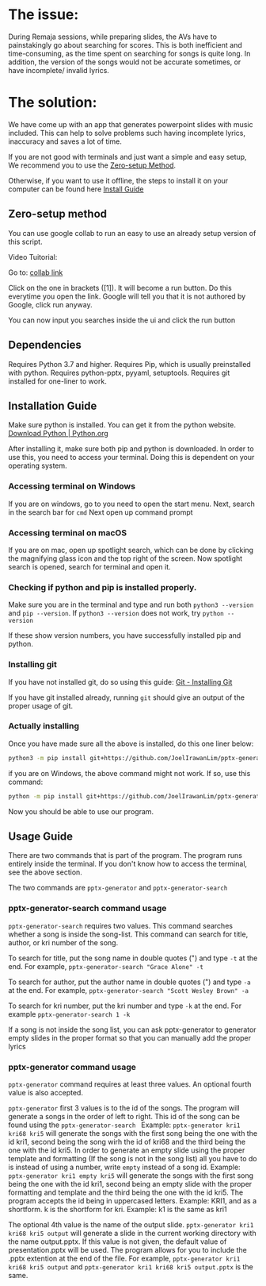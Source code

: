 # The issue:
During Remaja sessions, while preparing slides, the AVs have to painstakingly go about searching for scores. This is both inefficient and time-consuming, as the time spent on searching for songs is quite long. In addition, the version of the songs would not be accurate sometimes, or have incomplete/ invalid lyrics. 
# The solution:
We have come up with an app that generates powerpoint slides with music included. This can help to solve problems such having incomplete lyrics, inaccuracy and saves a lot of time.

If you are not good with terminals and just want a simple and easy setup, We recommend you to use the [Zero-setup Method](https://github.com/JoelIrawanLim/pptx-generator?tab=readme-ov-file#zero-setup-method). 

Otherwise, if you want to use it offline, the steps to install it on your computer can be found here [Install Guide](https://github.com/JoelIrawanLim/pptx-generator?tab=readme-ov-file#dependencies)

## Zero-setup method
You can use google collab to run an easy to use an already setup version of this script. 

Video Tuitorial: 

Go to: [collab link](https://colab.research.google.com/drive/1lYKa7aeWkkQcBxrcUAk-ytR3sFIZ-Xew?usp=sharing)

Click on the one in brackets ([1]). It will become a run button. Do this everytime you open the link. 
Google will tell you that it is not authored by Google, click run anyway. 

You can now input you searches inside the ui and click the run button

## Dependencies
Requires Python 3.7 and higher.
Requires Pip, which is usually preinstalled with python.
Requires python-pptx, pyyaml, setuptools.
Requires git installed for one-liner to work. 

## Installation Guide
Make sure python is installed. You can get it from the python website. [Download Python | Python.org](https://www.python.org/downloads/)

After installing it, make sure both pip and python is downloaded. 
In order to use this, you need to access your terminal. 
Doing this is dependent on your operating system. 
### Accessing terminal on Windows
If you are on windows, go to you need to open the start menu. 
Next, search in the search bar for `cmd`
Next open up command prompt
### Accessing terminal on macOS
If you are on mac, open up spotlight search, which can be done by clicking the magnifying glass icon and the top right of the screen. 
Now spotlight search is opened, search for terminal and open it. 
### Checking if python and pip is installed properly. 
Make sure you are in the terminal and type and run both `python3 --version` and `pip --version`. If `python3 --version` does not work, try `python --version`

If these show version numbers, you have successfully installed pip and python. 

### Installing git
If you have not installed git, do so using this guide: [Git - Installing Git](https://git-scm.com/book/en/v2/Getting-Started-Installing-Git)

If you have git installed already, running `git` should give an output of the proper usage of git. 

### Actually installing
Once you have made sure all the above is installed, do this one liner below:
```bash 
python3 -m pip install git+https://github.com/JoelIrawanLim/pptx-generator.git
```
if you are on Windows, the above command might not work. If so, use this command:
```bash
python -m pip install git+https://github.com/JoelIrawanLim/pptx-generator.git
```
 
Now you should be able to use our program.

## Usage Guide
There are two commands that is part of the program.
The program runs entirely inside the terminal. If you don't know how to access the terminal, see the above section. 

The two commands are `pptx-generator` and `pptx-generator-search`
### pptx-generator-search command usage
`pptx-generator-search` requires two values. This command searches whether a song is inside the song-list. This command can search for title, author, or kri number of the song. 

To search for title, put the song name in double quotes (") and type `-t` at the end. For example, `pptx-generator-search "Grace Alone" -t`

To search for author, put the author name in double quotes (") and type `-a` at the end. For example, `pptx-generator-search "Scott Wesley Brown" -a`

To search for kri number, put the kri number and type `-k` at the end. For example `pptx-generator-search 1 -k`

If a song is not inside the song list, you can ask pptx-generator to generator empty slides in the proper format so that you can manually add the proper lyrics

### pptx-generator command usage
`pptx-generator` command requires at least three values. An optional fourth value is also accepted. 

`pptx-generator` first 3 values is to the id of the songs. The program will generate a songs in the order of left to right. This id of the song can be found using the `pptx-generator-search ` 
Example: `pptx-generator kri1 kri68 kri5` will generate the songs with the first song being the one with the id kri1, second being the song wirh the id of kri68 and the third being the one with the id kri5. 
In order to generate an empty slide using the proper template and formatting (If the song is not in the song list) all you have to do is instead of using a number, write `empty` instead of a song id. Example: `pptx-generator kri1 empty kri5` will generate the songs with the first song being the one with the id kri1, second being an empty slide with the proper formatting and template and the third being the one with the id kri5. 
The program accepts the id being in uppercased letters. Example: KRI1, and as a shortform. k is the shortform for kri. Example: k1 is the same as kri1

The optional 4th value is the name of the output slide. `pptx-generator kri1 kri68 kri5 output` will generate a slide in the current working directory with the name output.pptx. If this value is not given, the default value of presentation.pptx will be used. The program allows for you to include the .pptx extention at the end of the file. For example, `pptx-generator kri1 kri68 kri5 output` and `pptx-generator kri1 kri68 kri5 output.pptx` is the same. 
